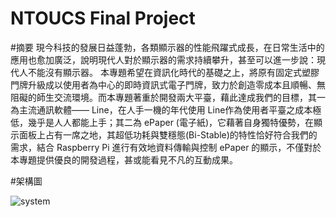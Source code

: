 # NTOUCS Final Project


#摘要
現今科技的發展日益蓬勃，各類顯示器的性能飛躍式成長，在日常生活中的應用也愈加廣泛，說明現代人對於顯示器的需求持續攀升，甚至可以進一步說：現代人不能沒有顯示器。
本專題希望在資訊化時代的基礎之上，將原有固定式塑膠門牌升級成以使用者為中心的即時資訊式電子門牌，致力於創造零成本且順暢、無阻礙的師生交流環境。而本專題著重於開發兩大平臺，藉此達成我們的目標，其一為主流通訊軟體—— Line，在人手一機的年代使用 Line作為使用者平臺之成本極低，幾乎是人人都能上手；其二為 ePaper (電子紙)，它藉著自身獨特優勢，在顯示面板上占有一席之地，其超低功耗與雙穩態(Bi-Stable)的特性恰好符合我們的需求，結合 Raspberry Pi 進行有效地資料傳輸與控制 ePaper 的顯示，不僅對於本專題提供優良的開發過程，甚或能看見不凡的互動成果。

#架構圖

![system](https://user-images.githubusercontent.com/46217270/145419696-7b689377-b815-42d3-b0e6-ce4f6bcf3734.png)


